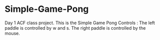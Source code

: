 # Simple-Game-Pong
Day 1 ACF class project.
 This is the Simple Game Pong
Controls : The left paddle is controlled by w and s. The right paddle is controlled by the mouse.
